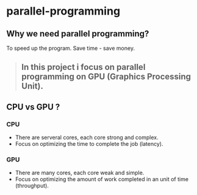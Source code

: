 # parallel-programming
## Why we need parallel programming?
To speed up the program. Save time - save money.<br />
> ## **In this project i focus on parallel programming on GPU (Graphics Processing Unit).**
## CPU vs GPU ?
### **CPU**
- There are serveral cores, each core strong and complex.
- Focus on optimizing the time to complete the job (latency).
### **GPU**
- There are many cores, each core weak and simple.
- Focus on optimizing the amount of work completed in an unit of time (throughput).

